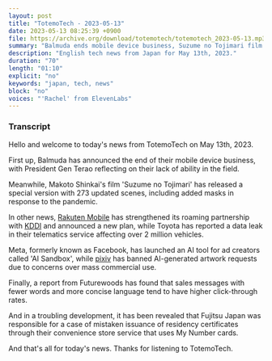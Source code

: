 ```yaml
---
layout: post
title: "TotemoTech - 2023-05-13"
date: 2023-05-13 08:25:39 +0900
file: https://archive.org/download/totemotech/totemotech_2023-05-13.mp3
summary: "Balmuda ends mobile device business, Suzume no Tojimari film releases special edition with pandemic-related updates, & more…"
description: "English tech news from Japan for May 13th, 2023."
duration: "70"
length: "01:10"
explicit: "no"
keywords: "japan, tech, news"
block: "no"
voices: "'Rachel' from ElevenLabs"
---
```


### Transcript

Hello and welcome to today's news from TotemoTech on May 13th, 2023.

First up, Balmuda has announced the end of their mobile device business, with President Gen Terao reflecting on their lack of ability in the field.

Meanwhile, Makoto Shinkai's film 'Suzume no Tojimari' has released a special version with 273 updated scenes, including added masks in response to the pandemic.

In other news, [Rakuten Mobile](/companies/rakuten-mobile) has strengthened its roaming partnership with [KDDI](/companies/kddi) and announced a new plan, while Toyota has reported a data leak in their telematics service affecting over 2 million vehicles.

Meta, formerly known as Facebook, has launched an AI tool for ad creators called 'AI Sandbox', while [pixiv](/companies/pixiv) has banned AI-generated artwork requests due to concerns over mass commercial use.

Finally, a report from Futurewoods has found that sales messages with fewer words and more concise language tend to have higher click-through rates.

And in a troubling development, it has been revealed that Fujitsu Japan was responsible for a case of mistaken issuance of residency certificates through their convenience store service that uses My Number cards.

And that's all for today's news. Thanks for listening to TotemoTech.
